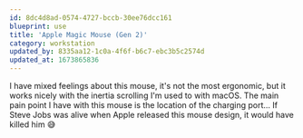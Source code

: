 ```yaml
---
id: 8dc4d8ad-0574-4727-bccb-30ee76dcc161
blueprint: use
title: 'Apple Magic Mouse (Gen 2)'
category: workstation
updated_by: 8335aa12-1c0a-4f6f-b6c7-ebc3b5c2574d
updated_at: 1673865836
---
```

I have mixed feelings about this mouse, it's not the most ergonomic, but it works nicely with the inertia scrolling I'm used to with macOS. The main pain point I have with this mouse is the location of the charging port... If Steve Jobs was alive when Apple released this mouse design, it would have killed him 😅